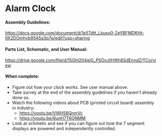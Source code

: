 # Alarm Clock
#### Assembly Guidelines:

https://docs.google.com/document/d/1e5Tdtt_Lkuso0-ZeYBFMDKHt-9X2DOmhvb95A5a3p7g/edit?usp=sharing

#### Parts List, Schematic, and User Manual:

https://drive.google.com/file/d/15GhI204qjG_PSOnJtHWh8SdEnndZrTCo/view

#### When complete:
- Figure out how your clock works.  See user manual above.
- Take survey at the end of the assembly guidelines if you haven't already done so.
- Watch the following videos about PCB (printed circuit board) assembly in industry:
  - https://youtu.be/VWH58QrprVc
  - https://youtu.be/8unH7T6ONMM
- Look at schmetic and see if you can figure out how the 7 segment displays are powered and independently controlled.
  
